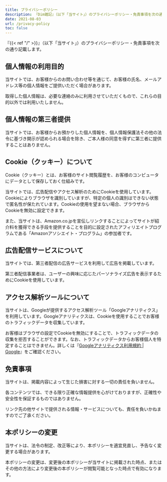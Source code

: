 ```yaml
---
title: プライバシーポリシー
description: 『Dim雑記』（以下「当サイト」）のプライバシーポリシー・免責事項を次の通り記載します。
date: 2021-08-03
url: /privacy-policy
toc: false
---
```


『{{< ref "/" >}}』（以下「当サイト」）のプライバシーポリシー・免責事項を次の通り記載します。

## 個人情報の利用目的
当サイトでは、お客様からのお問い合わせ等を通じて、お客様の氏名、メールアドレス等の個人情報をご提供いただく場合があります。

取得した個人情報は、必要な連絡のみに利用させていただくもので、これらの目的以外では利用いたしません。

## 個人情報の第三者提供
当サイトでは、お客様からお預かりした個人情報を、個人情報保護法その他の法令に基づき開示が認められる場合を除き、ご本人様の同意を得ずに第三者に提供することはありません。

## Cookie（クッキー）について
Cookie（クッキー）とは、お客様のサイト閲覧履歴を、お客様のコンピュータにデータとして保存しておく仕組みです。

当サイトでは、広告配信やアクセス解析のためにCookieを使用しています。Cookieによりブラウザを識別していますが、特定の個人の識別はできない状態で匿名性が保たれています。Cookieの使用を望まない場合、ブラウザからCookieを無効に設定できます。

また、当サイトは、Amazon.co.jpを宣伝しリンクすることによってサイトが紹介料を獲得できる手段を提供することを目的に設定されたアフィリエイトプログラムである「Amazonアソシエイト・プログラム」の参加者です。

## 広告配信サービスについて

当サイトでは、第三者配信の広告サービスを利用して広告を掲載しています。

第三者配信事業者は、ユーザーの興味に応じたパーソナライズ広告を表示するためにCookieを使用しています。

## アクセス解析ツールについて

当サイトは、Googleが提供するアクセス解析ツール「Googleアナリティクス」を利用しています。Googleアナリティクスは、Cookieを使用することでお客様のトラフィックデータを収集しています。

お客様はブラウザの設定でCookieを無効にすることで、トラフィックデータの収集を拒否することができます。なお、トラフィックデータからお客様個人を特定することはできません。詳しくは『[Googleアナリティクス利用規約 | Google](https://marketingplatform.google.com/about/analytics/terms/jp/)』をご確認ください。

## 免責事項

当サイトは、掲載内容によって生じた損害に対する一切の責任を負いません。

各コンテンツでは、できる限り正確な情報提供を心がけておりますが、正確性や安全性を保証するものではありません。

リンク先の他サイトで提供される情報・サービスについても、責任を負いかねますのでご了承ください。

## 本ポリシーの変更

当サイトは、法令の制定、改正等により、本ポリシーを適宜見直し、予告なく変更する場合があります。

本ポリシーの変更は、変更後の本ポリシーが当サイトに掲載された時点、またはその他の方法により変更後の本ポリシーが閲覧可能となった時点で有効になります。